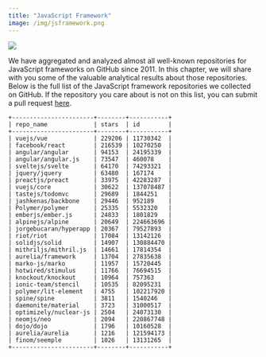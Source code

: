 ```yaml
---
title: "JavaScript Framework"
image: /img/jsframework.png
---
```

![](/img/jsframework.png)

We have aggregated and analyzed almost all well-known repositories for JavaScript frameworks on GitHub since 2011. In this chapter, we will share with you some of the valuable analytical results about those repositories. 
Below is the full list of the JavaScript framework repositories we collected on GitHub. If the repository you care about is not on this list, you can submit a pull request [here](https://github.com/hooopo/gharchive/blob/main/meta/repos/programming_language_repos.yml). 
```
+-----------------------+--------+-----------+
| repo_name             | stars  | id        |
+-----------------------+--------+-----------+
| vuejs/vue             | 229206 | 11730342  |
| facebook/react        | 216539 | 10270250  |
| angular/angular       | 94153  | 24195339  |
| angular/angular.js    | 73547  | 460078    |
| sveltejs/svelte       | 64170  | 74293321  |
| jquery/jquery         | 63480  | 167174    |
| preactjs/preact       | 33975  | 42283287  |
| vuejs/core            | 30622  | 137078487 |
| tastejs/todomvc       | 29689  | 1844251   |
| jashkenas/backbone    | 29446  | 952189    |
| Polymer/polymer       | 25335  | 5532320   |
| emberjs/ember.js      | 24833  | 1801829   |
| alpinejs/alpine       | 20649  | 224663696 |
| jorgebucaran/hyperapp | 20367  | 79527893  |
| riot/riot             | 17084  | 13142126  |
| solidjs/solid         | 14907  | 130884470 |
| mithriljs/mithril.js  | 14661  | 17814354  |
| aurelia/framework     | 13704  | 27835638  |
| marko-js/marko        | 11957  | 15720445  |
| hotwired/stimulus     | 11766  | 76694515  |
| knockout/knockout     | 10964  | 757363    |
| ionic-team/stencil    | 10535  | 82095231  |
| polymer/lit-element   | 4755   | 102217920 |
| spine/spine           | 3811   | 1540246   |
| daemonite/material    | 3723   | 31000517  |
| optimizely/nuclear-js | 2504   | 24073130  |
| neomjs/neo            | 2094   | 220867748 |
| dojo/dojo             | 1796   | 10160528  |
| aurelia/aurelia       | 1216   | 121594173 |
| finom/seemple         | 1026   | 13131265  |
+-----------------------+--------+-----------+
```
